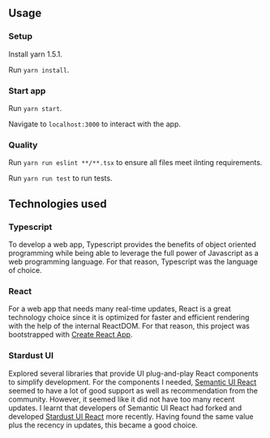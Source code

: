 ## Usage

### Setup

Install yarn 1.5.1.

Run `yarn install`.

### Start app

Run `yarn start`.

Navigate to `localhost:3000` to interact with the app.

### Quality

Run `yarn run eslint **/**.tsx` to ensure all files meet ilnting requirements.

Run `yarn run test` to run tests.

## Technologies used

### Typescript

To develop a web app, Typescript provides the benefits of object oriented programming while being able to leverage the full power of Javascript as a web programming language. For that reason, Typescript was the language of choice.

### React 

For a web app that needs many real-time updates, React is a great technology choice since it is optimized for faster and efficient rendering with the help of the internal ReactDOM. For that reason, this project was bootstrapped with [Create React App](https://github.com/facebook/create-react-app). 

### Stardust UI

Explored several libraries that provide UI plug-and-play React components to simplify development. For the components I needed, [Semantic UI React](https://react.semantic-ui.com/introduction) seemed to have a lot of good support as well as recommendation from the community. However, it seemed like it did not have too many recent updates. I learnt that developers of Semantic UI React had forked and developed [Stardust UI React](https://stardust-ui.github.io/react/) more recently. Having found the same value plus the recency in updates, this became a good choice.
